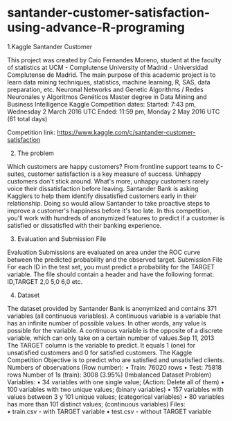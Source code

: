 # santander-customer-satisfaction-using-advance-R-programing
1.Kaggle Santander Customer 

This project was created by Caio Fernandes Moreno, student at the faculty of statistics at UCM - Complutense University of Madrid - Universidad Complutense de Madrid.
The main purpose of this academic project is to learn data mining techniques, statistics, machine learning, R, SAS, data preparation, etc.
Neuronal Networks and Genetic Algorithms / Redes Neuronales y Algoritmos Genéticos
Master degree in Data Mining and Business Intelligence
Kaggle Competition dates:
Started: 7:43 pm, Wednesday 2 March 2016 UTC
Ended: 11:59 pm, Monday 2 May 2016 UTC (61 total days)

Competition link:
https://www.kaggle.com/c/santander-customer-satisfaction


2. The problem

Which customers are happy customers?
From frontline support teams to C-suites, customer satisfaction is a key measure of success. Unhappy customers don't stick around. What's more, unhappy customers rarely voice their dissatisfaction before leaving.
Santander Bank is asking Kagglers to help them identify dissatisfied customers early in their relationship. Doing so would allow Santander to take proactive steps to improve a customer's happiness before it's too late.
In this competition, you'll work with hundreds of anonymized features to predict if a customer is satisfied or dissatisfied with their banking experience.

3. Evaluation and Submission File

Evaluation
Submissions are evaluated on area under the ROC curve between the predicted probability and the observed target.
Submission File
For each ID in the test set, you must predict a probability for the TARGET variable. The file should contain a header and have the following format:
ID,TARGET
2,0
5,0
6,0
etc.

4. Dataset

The dataset provided by Santander Bank is anonymized and contains 371 variables (all continuous variables).
A continuous variable is a variable that has an infinite number of possible values. In other words, any value is possible for the variable. A continuous variable is the opposite of a discrete variable, which can only take on a certain number of values.Sep 11, 2013
The TARGET column is the variable to predict. It equals 1 (one) for unsatisfied customers and 0 for satisfied customers.
The Kaggle Competition Objective is to predict who are satisfied and unsatisfied clients.
Numbers of observations (Row number):
•	Train: 76020 rows
•	Test: 75818 rows
Number of 1s (train): 3008 (3.95%) (Imbalanced Dataset Problem)
Variables:
•	34 variables with one single value; (Action: Delete all of them)
•	100 variables with two unique values; (binary variables)
•	157 variables with values between 3 y 101 unique values; (categorical variables)
•	80 variables has more than 101 distinct values; (continuous variables)
Files:	
•	train.csv - with TARGET variable
•	test.csv - without TARGET variable


